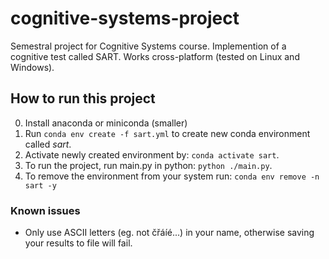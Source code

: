 # cognitive-systems-project

Semestral project for Cognitive Systems course. Implemention of a cognitive test called SART. Works cross-platform (tested on Linux and Windows).

## How to run this project

0. Install anaconda or miniconda (smaller)
1. Run ``conda env create -f sart.yml`` to create new conda environment called _sart_.
2. Activate newly created environment by: ``conda activate sart``.
3. To run the project, run main.py in python: ``python ./main.py``.
4. To remove the environment from your system run: ``conda env remove -n sart -y``

### Known issues

- Only use ASCII letters (eg. not čřáíé...) in your name, otherwise saving your results to file will fail.
